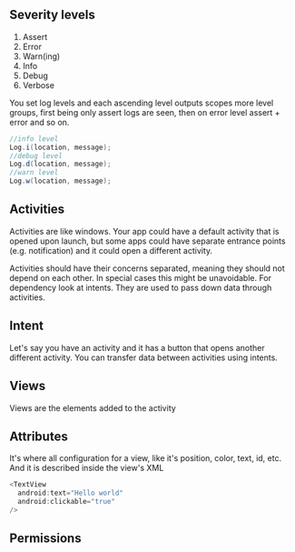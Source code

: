 ## Severity levels

1. Assert
2. Error
3. Warn(ing)
4. Info
5. Debug
6. Verbose

You set log levels and each ascending level outputs scopes more level groups, first being only assert logs are seen, then on error level assert + error and so on.

```java
//info level
Log.i(location, message);
//debug level
Log.d(location, message);
//warn level
Log.w(location, message);
```

## Activities

Activities are like windows. Your app could have a default activity that is opened upon launch, but some apps could have separate entrance points (e.g. notification) and it could open a different activity. 

Activities should have their concerns separated, meaning they should not depend on each other. In special cases this might be unavoidable. For dependency look at intents. They are used to pass down data through activities. 

## Intent

Let's say you have an activity and it has a button that opens another different activity. You can transfer data between activities using intents. 

## Views

Views are the elements added to the activity

## Attributes

It's where all configuration for a view, like it's position, color, text, id, etc. And it is described inside the view's XML

```java
<TextView 
  android:text="Hello world"
  android:clickable="true"
/>
```

## Permissions

